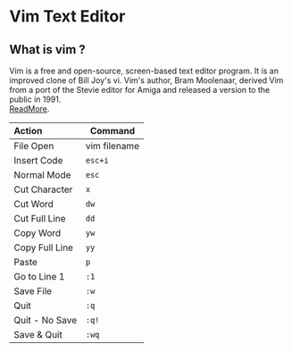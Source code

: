 # Vim Text Editor  

## What is vim ?
Vim is a free and open-source, screen-based text editor program. It is an improved clone of Bill Joy's vi.
Vim's author, Bram Moolenaar, derived Vim from a port of the Stevie editor for Amiga and released a version to the public in 1991.  
[ReadMore](https://en.wikipedia.org/wiki/Vim_(text_editor)).  
  
  | Action           | Command             |
  |:-----------------|---------------------|
  |File Open         | vim filename        |
  |Insert Code       | `esc+i`             |
  |Normal Mode       | `esc`               |
  |Cut Character     | `x`                 |
  |Cut Word          | `dw`                |
  |Cut Full Line     | `dd`                |
  |Copy Word         | `yw`                |
  |Copy Full Line    | `yy`                |
  |Paste             | `p`                 |
  |Go to Line 1      | `:1`                |
  |Save File         | `:w`                |
  |Quit              | `:q`                |
  |Quit - No Save    | `:q!`               |
  |Save & Quit       | `:wq`               |
  
